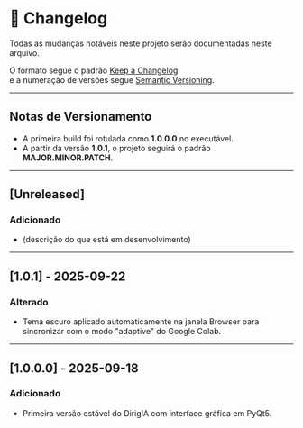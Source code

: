 # 📜 Changelog
Todas as mudanças notáveis neste projeto serão documentadas neste arquivo.

O formato segue o padrão [Keep a Changelog](https://keepachangelog.com/pt-BR/1.0.0/)  
e a numeração de versões segue [Semantic Versioning](https://semver.org/lang/pt-BR/).

---

## Notas de Versionamento
- A primeira build foi rotulada como **1.0.0.0** no executável.
- A partir da versão **1.0.1**, o projeto seguirá o padrão **MAJOR.MINOR.PATCH**.

---

## [Unreleased]
### Adicionado
- (descrição do que está em desenvolvimento)

---

## [1.0.1] - 2025-09-22
### Alterado
- Tema escuro aplicado automaticamente na janela Browser para sincronizar com o modo "adaptive" do Google Colab.

---

## [1.0.0.0] - 2025-09-18
### Adicionado
- Primeira versão estável do DirigIA com interface gráfica em PyQt5.
